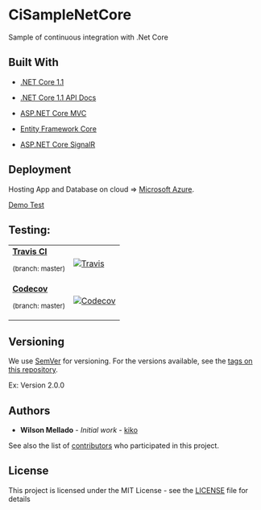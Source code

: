 # CiSampleNetCore
Sample of continuous integration with .Net Core

## Built With

* [.NET Core 1.1](https://github.com/dotnet/core)
* [.NET Core 1.1 API Docs](https://docs.microsoft.com/pt-br/dotnet/api/?view=netcore-1.1/)

* [ASP.NET Core MVC](https://github.com/aspnet/Mvc/)
* [Entity Framework Core](https://github.com/aspnet/EntityFramework/)
* [ASP.NET Core SignalR](https://github.com/aspnet/SignalR/)

## Deployment

Hosting App and Database on cloud => [Microsoft Azure](https://portal.azure.com/).

[Demo Test](http://cisamplenetcore.azurewebsites.net/)

## Testing:
<table>
  <tr>
    <td>
      <a href="https://travis-ci.org/"><strong>Travis CI</strong></a><p><sup>(branch: master)</sup></p>
    </td>
    <td>
    <a href="https://travis-ci.org/wmkDev/CiSampleNetCore">    
      <img src="https://travis-ci.org/wmkDev/CiSampleNetCore.svg?branch=master" alt="Travis">    
      </a>
    </td>
  </tr>
  <tr>
    <td>
      <a href="https://codecov.io/"><strong>Codecov</strong></a><p><sup>(branch: master)</sup></p>
    </td>
    <td>
      <a href="https://codecov.io/gh/wmkDev/CiSampleNetCore">
        <img src="https://codecov.io/gh/wmkDev/CiSampleNetCore/branch/master/graph/badge.svg?token=" alt="Codecov" />
      </a>
    </td>
  </tr>
</table>


## Versioning

We use [SemVer](http://semver.org/) for versioning. For the versions available, see the [tags on this repository](https://github.com/wmkDev/CiSampleNetCore/tags). 

Ex: Version 2.0.0

## Authors

* **Wilson Mellado** - *Initial work* - [kiko](https://github.com/wmkDev)

See also the list of [contributors](https://github.com/wmkDev/CiSampleNetCore/contributors) who participated in this project.

## License

This project is licensed under the MIT License - see the [LICENSE](LICENSE) file for details
